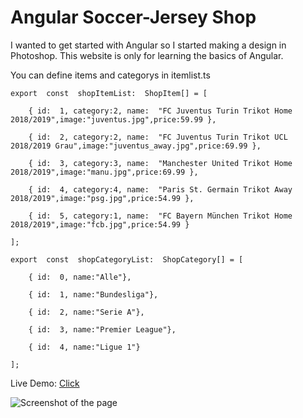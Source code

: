 # Angular Soccer-Jersey Shop 

I wanted to get started with Angular so I started making a design in Photoshop. This website is only for learning the basics of Angular.

You can define items and categorys in itemlist.ts


    export  const  shopItemList:  ShopItem[] = [
    
	    { id:  1, category:2, name:  "FC Juventus Turin Trikot Home 2018/2019",image:"juventus.jpg",price:59.99 },
	    
	    { id:  2, category:2, name:  "FC Juventus Turin Trikot UCL 2018/2019 Grau",image:"juventus_away.jpg",price:69.99 },
	    
	    { id:  3, category:3, name:  "Manchester United Trikot Home 2018/2019",image:"manu.jpg",price:69.99 },
	    
	    { id:  4, category:4, name:  "Paris St. Germain Trikot Away 2018/2019",image:"psg.jpg",price:54.99 },
	    
	    { id:  5, category:1, name:  "FC Bayern München Trikot Home 2018/2019",image:"fcb.jpg",price:54.99 }
    
    ];
    
    export  const  shopCategoryList:  ShopCategory[] = [
    
	    { id:  0, name:"Alle"},
	    
	    { id:  1, name:"Bundesliga"},
	    
	    { id:  2, name:"Serie A"},
	    
	    { id:  3, name:"Premier League"},
	    
	    { id:  4, name:"Ligue 1"}
    
    ];


Live Demo: [Click](https://kevin-fink.ovh/angularshop/)

![Screenshot of the page](https://puu.sh/CEAIz/dc07649b43.png)
